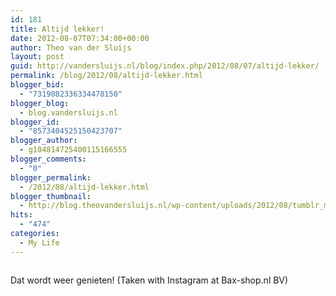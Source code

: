 ```yaml
---
id: 181
title: Altijd lekker!
date: 2012-08-07T07:34:00+00:00
author: Theo van der Sluijs
layout: post
guid: http://vandersluijs.nl/blog/index.php/2012/08/07/altijd-lekker/
permalink: /blog/2012/08/altijd-lekker.html
blogger_bid:
  - "7319082336334478150"
blogger_blog:
  - blog.vandersluijs.nl
blogger_id:
  - "8573404525150423707"
blogger_author:
  - g104814725400115166555
blogger_comments:
  - "0"
blogger_permalink:
  - /2012/08/altijd-lekker.html
blogger_thumbnail:
  - http://blog.theovandersluijs.nl/wp-content/uploads/2012/08/tumblr_m8dbdfm5I21rpqrb1o1_1280-300x300.jpg
hits:
  - "474"
categories:
  - My Life
---
```

<div>
  <img alt="" src="https://vandersluijs.nl/wp-content/uploads/2012/08/tumblr_m8dbdfm5I21rpqrb1o1_1280-300x300.jpg" />
</div>

Dat wordt weer genieten! (Taken with Instagram at Bax-shop.nl BV)